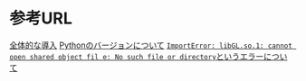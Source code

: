 # 参考URL
[全体的な導入](https://qiita.com/grapefruit1030/items/530bdb2ddeeedc32eb58#%E5%88%A9%E7%94%A8%E5%8F%AF%E8%83%BD%E3%81%AAai%E3%82%BF%E3%82%B9%E3%82%AF)
[Pythonのバージョンについて](https://zenn.dev/tonio_26/articles/03998b42a4e800#%E5%8E%9F%E5%9B%A0%E3%81%A8%E8%A7%A3%E6%B1%BA%E7%AD%96)
[`ImportError: libGL.so.1: cannot open shared object fil e: No such file or directory`というエラーについて
](https://qiita.com/toshitanian/items/5da24c0c0bd473d514c8)